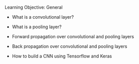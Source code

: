 Learning Objective:
General

*    What is a convolutional layer?

*    What is a pooling layer?

*    Forward propagation over convolutional and pooling layers

*    Back propagation over convolutional and pooling layers

*    How to build a CNN using Tensorflow and Keras

